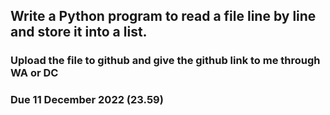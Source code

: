 ## Write a Python program to read a file line by line and store it into a list.

### Upload the file to github and give the github link to me through WA or DC
### Due 11 December 2022 (23.59)
